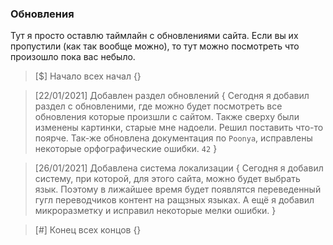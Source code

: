 ### Обновления
Тут я просто оставлю таймлайн с обновлениями сайта. Если вы их пропустили (как так вообще можно), то тут можно посмотреть что произошло пока вас небыло.

> [$] Начало всех начал {}

> [22/01/2021] Добавлен раздел обновлений {
    Сегодня я добавил раздел с обновленими, где можно будет посмотреть все обновления которые произшли с сайтом. Также сверху были изменены картинки, старые мне надоели. Решил поставить что-то поярче. Так-же обновлена документация по `Poonya`, исправлены некоторые орфографические ошибки. `42`
}

> [26/01/2021] Добавлена система локализации {
    Сегодня я добавил систему, при которой, для этого сайта, можно будет выбрать язык. Поэтому в лижайшее время будет появлятся переведенный гугл переводчиков контент на ращзных языках. А ещё я добавил микроразметку и исправил некоторые мелки ошибки. 
}

> [#] Конец всех концов {}